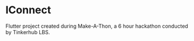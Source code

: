 # IConnect

Flutter project created during Make-A-Thon, a 6 hour hackathon conducted by Tinkerhub LBS. 


